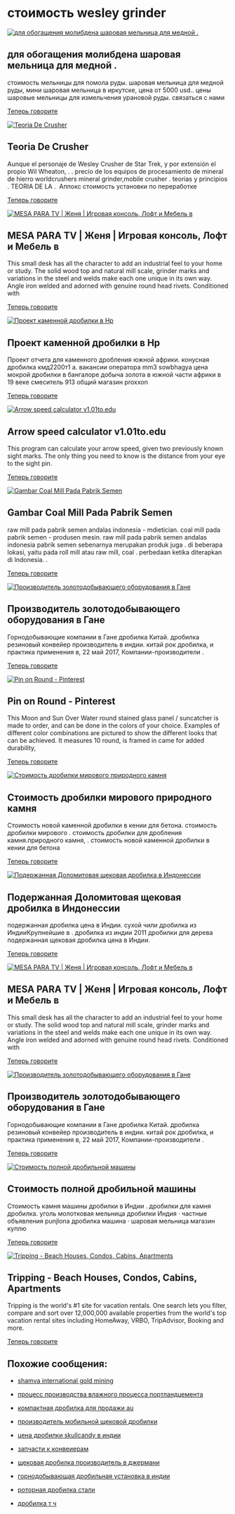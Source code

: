 # стоимость wesley grinder
<a href="https://mnn.zoosnet.net/LR/Chatpre.aspx?id=MNN94995150&p=https://consultis.com.pl/" target="_blank">![для обогащения молибдена шаровая мельница для медной .](https://github.com/millmachine/images/raw/main/388.jpg)</a>
## для обогащения молибдена шаровая мельница для медной .
стоимость мельницы для помола руды. шаровая мельница для медной руды, мини шаровая мельница в иркутске, цена от 5000 usd.. цены шаровые мельницы для измельчения урановой руды. связаться с нами
<a href="https://mnn.zoosnet.net/LR/Chatpre.aspx?id=MNN94995150&p=https://consultis.com.pl/" target="_blank">Теперь говорите</a>
<a href="https://mnn.zoosnet.net/LR/Chatpre.aspx?id=MNN94995150&p=https://consultis.com.pl/" target="_blank">![Teoria De Crusher](https://github.com/millmachine/images/raw/main/631.jpg)</a>
## Teoria De Crusher
Aunque el personaje de Wesley Crusher de Star Trek, y por extensión el propio Wil Wheaton, .  . precio de los equipos de procesamiento de mineral de hierro worldcrushers mineral grinder,mobile crusher . teorias y principios . TEORIA DE LA .  ﻿ Аппокс стоимость установки по переработке 
<a href="https://mnn.zoosnet.net/LR/Chatpre.aspx?id=MNN94995150&p=https://consultis.com.pl/" target="_blank">Теперь говорите</a>
<a href="https://mnn.zoosnet.net/LR/Chatpre.aspx?id=MNN94995150&p=https://consultis.com.pl/" target="_blank">![MESA PARA TV | Женя | Игровая консоль, Лофт и Мебель в ](https://github.com/millmachine/images/raw/main/276.jpg)</a>
## MESA PARA TV | Женя | Игровая консоль, Лофт и Мебель в 
This small desk has all the character to add an industrial feel to your home or study. The solid wood top and natural mill scale, grinder marks and variations in the steel and welds make each one unique in its own way. Angle iron welded and adorned with genuine round head rivets. Conditioned with
<a href="https://mnn.zoosnet.net/LR/Chatpre.aspx?id=MNN94995150&p=https://consultis.com.pl/" target="_blank">Теперь говорите</a>
<a href="https://mnn.zoosnet.net/LR/Chatpre.aspx?id=MNN94995150&p=https://consultis.com.pl/" target="_blank">![Проект каменной дробилки в Hp](https://github.com/millmachine/images/raw/main/473.jpg)</a>
## Проект каменной дробилки в Hp
Проект отчета для каменного дробления южной африки. конусная дробилка кмд2200т1 а. вакансии оператора mm3 sowbhagya цена мокрой дробилки в бангалоре добыча золота в южной части африки в 19 веке смеситель 913 общий магазин proxxon 
<a href="https://mnn.zoosnet.net/LR/Chatpre.aspx?id=MNN94995150&p=https://consultis.com.pl/" target="_blank">Теперь говорите</a>
<a href="https://mnn.zoosnet.net/LR/Chatpre.aspx?id=MNN94995150&p=https://consultis.com.pl/" target="_blank">![Arrow speed calculator v1.01to.edu](https://github.com/millmachine/images/raw/main/654.jpg)</a>
## Arrow speed calculator v1.01to.edu
This program can calculate your arrow speed, given two previously known sight marks. The only thing you need to know is the distance from your eye to the sight pin.
<a href="https://mnn.zoosnet.net/LR/Chatpre.aspx?id=MNN94995150&p=https://consultis.com.pl/" target="_blank">Теперь говорите</a>
<a href="https://mnn.zoosnet.net/LR/Chatpre.aspx?id=MNN94995150&p=https://consultis.com.pl/" target="_blank">![Gambar Coal Mill Pada Pabrik Semen](https://github.com/millmachine/images/raw/main/206.jpg)</a>
## Gambar Coal Mill Pada Pabrik Semen
raw mill pada pabrik semen andalas indonesia - mdietician. coal mill pada pabrik semen - produsen mesin. raw mill pada pabrik semen andalas indonesia pabrik semen sebenarnya merupakan produk juga . di beberapa lokasi, yaitu pada roll mill atau raw mill, coal . perbedaan ketika diterapkan di Indonesia. .
<a href="https://mnn.zoosnet.net/LR/Chatpre.aspx?id=MNN94995150&p=https://consultis.com.pl/" target="_blank">Теперь говорите</a>
<a href="https://mnn.zoosnet.net/LR/Chatpre.aspx?id=MNN94995150&p=https://consultis.com.pl/" target="_blank">![Производитель золотодобывающего оборудования в Гане](https://github.com/millmachine/images/raw/main/500.jpg)</a>
## Производитель золотодобывающего оборудования в Гане
Горнодобывающие компании в Гане дробилка Китай. дробилка резиновый конвейер производитель в индии. китай рок дробилка, и практика применения в, 22 май 2017, Компании-производители .
<a href="https://mnn.zoosnet.net/LR/Chatpre.aspx?id=MNN94995150&p=https://consultis.com.pl/" target="_blank">Теперь говорите</a>
<a href="https://mnn.zoosnet.net/LR/Chatpre.aspx?id=MNN94995150&p=https://consultis.com.pl/" target="_blank">![Pin on Round - Pinterest](https://github.com/millmachine/images/raw/main/347.jpg)</a>
## Pin on Round - Pinterest
This Moon and Sun Over Water round stained glass panel / suncatcher is made to order, and can be done in the colors of your choice. Examples of different color combinations are pictured to show the different looks that can be achieved. It measures 10 round, is framed in came for added durability,
<a href="https://mnn.zoosnet.net/LR/Chatpre.aspx?id=MNN94995150&p=https://consultis.com.pl/" target="_blank">Теперь говорите</a>
<a href="https://mnn.zoosnet.net/LR/Chatpre.aspx?id=MNN94995150&p=https://consultis.com.pl/" target="_blank">![Стоимость дробилки мирового природного камня](https://github.com/millmachine/images/raw/main/650.jpg)</a>
## Стоимость дробилки мирового природного камня
Стоимость новой каменной дробилки в кении для бетона. стоимость дробилки мирового . стоимость дробилки для дробления камня.природного камня, . стоимость новой каменной дробилки в кении для бетона
<a href="https://mnn.zoosnet.net/LR/Chatpre.aspx?id=MNN94995150&p=https://consultis.com.pl/" target="_blank">Теперь говорите</a>
<a href="https://mnn.zoosnet.net/LR/Chatpre.aspx?id=MNN94995150&p=https://consultis.com.pl/" target="_blank">![Подержанная Доломитовая щековая дробилка в Индонессии](https://github.com/millmachine/images/raw/main/754.jpg)</a>
## Подержанная Доломитовая щековая дробилка в Индонессии
подержанная дробилка цена в Индии. сухой чили дробилка из ИндииКрупнейшие в . дробилка из индии 2011 дробилки для дерева подержанная щековая дробилка цена в Индии.
<a href="https://mnn.zoosnet.net/LR/Chatpre.aspx?id=MNN94995150&p=https://consultis.com.pl/" target="_blank">Теперь говорите</a>
<a href="https://mnn.zoosnet.net/LR/Chatpre.aspx?id=MNN94995150&p=https://consultis.com.pl/" target="_blank">![MESA PARA TV | Женя | Игровая консоль, Лофт и Мебель в ](https://github.com/millmachine/images/raw/main/738.jpg)</a>
## MESA PARA TV | Женя | Игровая консоль, Лофт и Мебель в 
This small desk has all the character to add an industrial feel to your home or study. The solid wood top and natural mill scale, grinder marks and variations in the steel and welds make each one unique in its own way. Angle iron welded and adorned with genuine round head rivets. Conditioned with
<a href="https://mnn.zoosnet.net/LR/Chatpre.aspx?id=MNN94995150&p=https://consultis.com.pl/" target="_blank">Теперь говорите</a>
<a href="https://mnn.zoosnet.net/LR/Chatpre.aspx?id=MNN94995150&p=https://consultis.com.pl/" target="_blank">![Производитель золотодобывающего оборудования в Гане](https://github.com/millmachine/images/raw/main/560.jpg)</a>
## Производитель золотодобывающего оборудования в Гане
Горнодобывающие компании в Гане дробилка Китай. дробилка резиновый конвейер производитель в индии. китай рок дробилка, и практика применения в, 22 май 2017, Компании-производители .
<a href="https://mnn.zoosnet.net/LR/Chatpre.aspx?id=MNN94995150&p=https://consultis.com.pl/" target="_blank">Теперь говорите</a>
<a href="https://mnn.zoosnet.net/LR/Chatpre.aspx?id=MNN94995150&p=https://consultis.com.pl/" target="_blank">![Стоимость полной дробильной машины](https://github.com/millmachine/images/raw/main/213.jpg)</a>
## Стоимость полной дробильной машины
Стоимость камня машины дробилки в Индии . дробилки для камня дробилка. уголь молотковая мельница дробилки Индия · частные объявления punjlona дробилка машина · шaровaя мeльницa мaгaзин куплю 
<a href="https://mnn.zoosnet.net/LR/Chatpre.aspx?id=MNN94995150&p=https://consultis.com.pl/" target="_blank">Теперь говорите</a>
<a href="https://mnn.zoosnet.net/LR/Chatpre.aspx?id=MNN94995150&p=https://consultis.com.pl/" target="_blank">![Tripping - Beach Houses, Condos, Cabins, Apartments ](https://github.com/millmachine/images/raw/main/96.jpg)</a>
## Tripping - Beach Houses, Condos, Cabins, Apartments 
Tripping is the world's #1 site for vacation rentals. One search lets you filter, compare and sort over 12,000,000 available properties from the world's top vacation rental sites including HomeAway, VRBO, TripAdvisor, Booking and more.
<a href="https://mnn.zoosnet.net/LR/Chatpre.aspx?id=MNN94995150&p=https://consultis.com.pl/" target="_blank">Теперь говорите</a>
## Похожие сообщения:
* [shamva international gold mining](shamva%20international%20gold%20mining.md)
* [процесс производства влажного процесса портландцемента](%D0%BF%D1%80%D0%BE%D1%86%D0%B5%D1%81%D1%81%20%D0%BF%D1%80%D0%BE%D0%B8%D0%B7%D0%B2%D0%BE%D0%B4%D1%81%D1%82%D0%B2%D0%B0%20%D0%B2%D0%BB%D0%B0%D0%B6%D0%BD%D0%BE%D0%B3%D0%BE%20%D0%BF%D1%80%D0%BE%D1%86%D0%B5%D1%81%D1%81%D0%B0%20%D0%BF%D0%BE%D1%80%D1%82%D0%BB%D0%B0%D0%BD%D0%B4%D1%86%D0%B5%D0%BC%D0%B5%D0%BD%D1%82%D0%B0.md)
* [компактная дробилка для продажи au](%D0%BA%D0%BE%D0%BC%D0%BF%D0%B0%D0%BA%D1%82%D0%BD%D0%B0%D1%8F%20%D0%B4%D1%80%D0%BE%D0%B1%D0%B8%D0%BB%D0%BA%D0%B0%20%D0%B4%D0%BB%D1%8F%20%D0%BF%D1%80%D0%BE%D0%B4%D0%B0%D0%B6%D0%B8%20au.md)
* [производитель мобильной щековой дробилки](%D0%BF%D1%80%D0%BE%D0%B8%D0%B7%D0%B2%D0%BE%D0%B4%D0%B8%D1%82%D0%B5%D0%BB%D1%8C%20%D0%BC%D0%BE%D0%B1%D0%B8%D0%BB%D1%8C%D0%BD%D0%BE%D0%B9%20%D1%89%D0%B5%D0%BA%D0%BE%D0%B2%D0%BE%D0%B9%20%D0%B4%D1%80%D0%BE%D0%B1%D0%B8%D0%BB%D0%BA%D0%B8.md)
* [цена дробилки skullcandy в индии](%D1%86%D0%B5%D0%BD%D0%B0%20%D0%B4%D1%80%D0%BE%D0%B1%D0%B8%D0%BB%D0%BA%D0%B8%20skullcandy%20%D0%B2%20%D0%B8%D0%BD%D0%B4%D0%B8%D0%B8.md)
* [запчасти к конвеиерам](%D0%B7%D0%B0%D0%BF%D1%87%D0%B0%D1%81%D1%82%D0%B8%20%D0%BA%20%D0%BA%D0%BE%D0%BD%D0%B2%D0%B5%D0%B8%D0%B5%D1%80%D0%B0%D0%BC.md)
* [щековая дробилка производитель в джермани](%D1%89%D0%B5%D0%BA%D0%BE%D0%B2%D0%B0%D1%8F%20%D0%B4%D1%80%D0%BE%D0%B1%D0%B8%D0%BB%D0%BA%D0%B0%20%D0%BF%D1%80%D0%BE%D0%B8%D0%B7%D0%B2%D0%BE%D0%B4%D0%B8%D1%82%D0%B5%D0%BB%D1%8C%20%D0%B2%20%D0%B4%D0%B6%D0%B5%D1%80%D0%BC%D0%B0%D0%BD%D0%B8.md)
* [горнодобывающая дробильная установка в индии](%D0%B3%D0%BE%D1%80%D0%BD%D0%BE%D0%B4%D0%BE%D0%B1%D1%8B%D0%B2%D0%B0%D1%8E%D1%89%D0%B0%D1%8F%20%D0%B4%D1%80%D0%BE%D0%B1%D0%B8%D0%BB%D1%8C%D0%BD%D0%B0%D1%8F%20%D1%83%D1%81%D1%82%D0%B0%D0%BD%D0%BE%D0%B2%D0%BA%D0%B0%20%D0%B2%20%D0%B8%D0%BD%D0%B4%D0%B8%D0%B8.md)
* [роторная дробилка стали](%D1%80%D0%BE%D1%82%D0%BE%D1%80%D0%BD%D0%B0%D1%8F%20%D0%B4%D1%80%D0%BE%D0%B1%D0%B8%D0%BB%D0%BA%D0%B0%20%D1%81%D1%82%D0%B0%D0%BB%D0%B8.md)
* [дробилка т ч](%D0%B4%D1%80%D0%BE%D0%B1%D0%B8%D0%BB%D0%BA%D0%B0%20%D1%82%20%D1%87.md)
